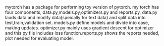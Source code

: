 mytorch has a package  for performing toy version of pytorch. my torch has four components, data.py,models.py,optimizers.py and reports.py, data.py laods data and modify data(speically for text data) and split data into test,train,validation set. 
models.py define models and divide into case, making updates. optimizer.py mainly uses gradient descent for optimizer and this py file includes loss function.reports.py shows the reports needed, plot needed for evaluating model.
